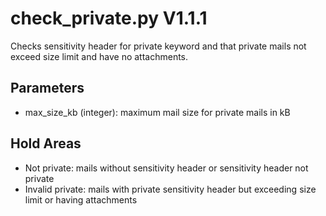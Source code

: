 check_private.py V1.1.1
=======================

Checks sensitivity header for private keyword and that private mails not exceed size limit and have no attachments.

## Parameters
* max_size_kb (integer): maximum mail size for private mails in kB

## Hold Areas
* Not private: mails without sensitivity header or sensitivity header not private
* Invalid private: mails with private sensitivity header but exceeding size limit or having attachments
